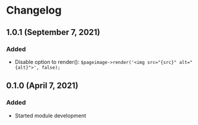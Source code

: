 # Changelog

## 1.0.1 (September 7, 2021)

### Added
- Disable option to render():  `$pageimage->render('<img src="{src}" alt="{alt}">', false);`


## 0.1.0 (April 7, 2021)

### Added
- Started module development
